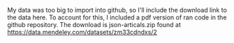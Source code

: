My data was too big to import into github, so I'll include the download link to the data here. To account for this, I included a pdf version of ran code in the github repository.
The download is json-articals.zip found at https://data.mendeley.com/datasets/zm33cdndxs/2
